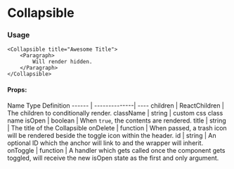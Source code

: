 # Collapsible

### Usage
```
<Collapsible title="Awesome Title">
    <Paragraph>
        Will render hidden.
    </Paragraph>
</Collapsible>
```

#### Props:

 Name      Type               Definition
  ------  | --------------| ----
children  | ReactChildren | The children to conditionally render.
className | string        | custom css class name
isOpen    | boolean       | When `true`, the contents are rendered.
title     | string        | The title of the Collapsible
onDelete  | function      |  When passed, a trash icon will be rendered beside the toggle icon within the header.
id        | string        |  An optional ID which the anchor will link to and the wrapper will inherit.
onToggle  | function      | A handler which gets called once the component gets toggled, will receive the new isOpen state as the first and only argument.
